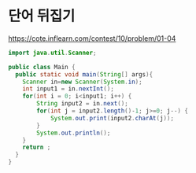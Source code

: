 # 단어 뒤집기

https://cote.inflearn.com/contest/10/problem/01-04

```java
import java.util.Scanner;

public class Main {
  public static void main(String[] args){
    Scanner in=new Scanner(System.in);
    int input1 = in.nextInt();
    for(int i = 0; i<input1; i++) {
    	String input2 = in.next();
    	for(int j = input2.length()-1; j>=0; j--) {
    		System.out.print(input2.charAt(j));
    	}
    	System.out.println();
    }
    return ;
  }
}
```

